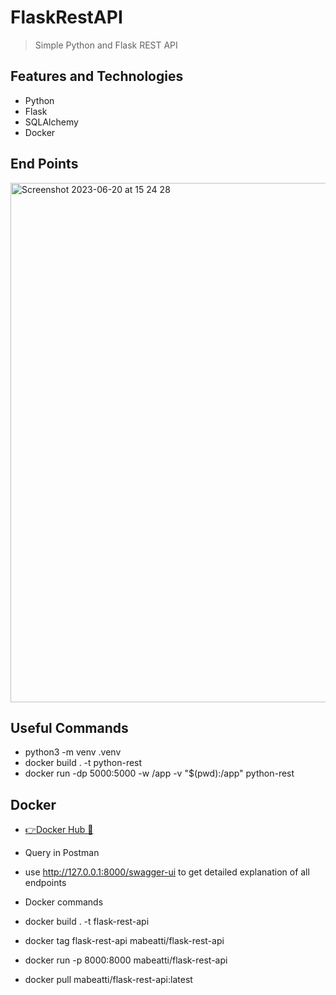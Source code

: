 # FlaskRestAPI

> Simple Python and Flask REST API

## Features and Technologies 

 - Python
 - Flask
 - SQLAlchemy
 - Docker


## End Points
<img width="831" alt="Screenshot 2023-06-20 at 15 24 28" src="https://github.com/MBeattie02/FlaskRestAPI/assets/91721899/b288cac4-288e-4375-8653-bf2b7527f02c">

## Useful Commands

 - python3 -m venv .venv
 - docker build . -t python-rest
 - docker run -dp 5000:5000 -w /app -v "$(pwd):/app" python-rest

## Docker 

 - [👉Docker Hub 🐳](https://hub.docker.com/r/mabeatti/flask-rest-api) 
 - Query in Postman
 - use http://127.0.0.1:8000/swagger-ui to get detailed explanation of all endpoints

 - Docker commands

 - docker build . -t flask-rest-api
 - docker tag flask-rest-api mabeatti/flask-rest-api
 - docker run -p 8000:8000 mabeatti/flask-rest-api
 - docker pull mabeatti/flask-rest-api:latest
